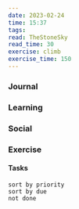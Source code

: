 ```yaml
---
date: 2023-02-24
time: 15:37
tags: 
read: TheStoneSky
read_time: 30
exercise: climb
exercise_time: 150
---
```


### Journal

### Learning

### Social

### Exercise

#### Tasks












```tasks
sort by priority
sort by due
not done
```